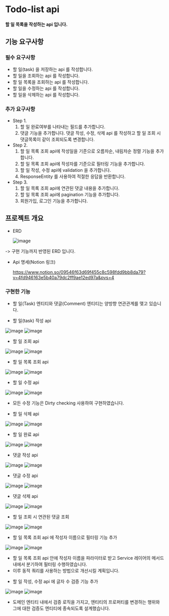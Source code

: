 Todo-list api
========

#### 할 일 목록을 작성하는 api 입니다. 

기능 요구사항
-------------

### 필수 요구사항
* 할 일(task) 을 저장하는 api 를 작성합니다.
* 할 일을 조회하는 api 를 작성합니다.
* 할 일 목록을 조회하는 api 를 작성합니다.
* 할 일을 수정하는 api 를 작성합니다.
* 할 일을 삭제하는 api 를 작성합니다.

### 추가 요구사항
* Step 1.
  1. 할 일 완료여부를 나타내는 필드를 추가합니다.
  2. 댓글 기능을 추가합니다. 댓글 작성, 수정, 삭제 api 를 작성하고 할 일 조회 시 댓글목록이 같이 조회되도록 변경합니다.
* Step 2.
  1. 할 일 목록 조회 api에 작성일을 기준으로 오름차순, 내림차순 정렬 기능을 추가합니다.
  2. 할 일 목록 조회 api에 작성자를 기준으로 필터링 기능을 추가합니다.
  3. 할 일 작성, 수정 api에 validation 을 추가합니다.
  4. ResponseEntity 를 사용하여 적절한 응답을 반환합니다.
* Step 3.
  1. 할 일 목록 조회 api에 연관된 댓글 내용을 추가합니다.
  2. 할 일 목록 조회 api에 pagination 기능을 추가합니다.
  3. 회원가입, 로그인 기능을 추가합니다.
 




프로젝트 개요
-------------

* ERD

  ![image](https://github.com/seungheyon/todo-api/assets/71931476/b16e6f10-e19d-4b6a-9903-450f22f3781f)


  
-> 구현 기능까지 반영된 ERD 입니다.

* Api 명세(Notion 링크)

  https://www.notion.so/09546f63d69f455c8c598fdd9bb8da79?v=4fd946163e5b40a79dc2ff9ae12ed97a&pvs=4
  



### 구현한 기능

- 할 일(Task) 엔티티와 댓글(Comment) 엔티티는 양방향 연관관계를 맺고 있습니다.

* 할 일(task) 작성 api

![image](https://github.com/seungheyon/todo-api/assets/71931476/dfc30bad-3fdb-4cb0-b7f3-74bffe9ede88)
![image](https://github.com/seungheyon/todo-api/assets/71931476/b044129d-af84-41f7-b9b6-f4ff344d2dca)

* 할 일 조회 api

![image](https://github.com/seungheyon/todo-api/assets/71931476/42551779-e025-4c41-8fd7-6fc6da45614c)
![image](https://github.com/seungheyon/todo-api/assets/71931476/c44fdce1-be10-482b-b32b-5dac22c11b0e)

* 할 일 목록 조회 api

![image](https://github.com/seungheyon/todo-api/assets/71931476/5bd11066-e47f-4166-a1f4-fdd3a90b0cb8)
![image](https://github.com/seungheyon/todo-api/assets/71931476/bcf0c5b1-710f-40cf-b31b-c954cc504115)

* 할 일 수정 api

![image](https://github.com/seungheyon/todo-api/assets/71931476/a6fefce3-92b3-41e2-859c-e19cd88334aa)
![image](https://github.com/seungheyon/todo-api/assets/71931476/a661efc4-7ee2-4104-b8dc-54ecde3881c8)

- 모든 수정 기능은 Dirty checking 사용하여 구현하였습니다.

* 할 일 삭제 api

![image](https://github.com/seungheyon/todo-api/assets/71931476/509bfcae-c748-4254-9395-641a47e20320)
![image](https://github.com/seungheyon/todo-api/assets/71931476/a7287ccf-aeca-43ce-880a-b17b2de0c579)

* 할 일 완료 api

![image](https://github.com/seungheyon/todo-api/assets/71931476/825838a7-8568-46ae-91ce-beb81e7d5fe6)
![image](https://github.com/seungheyon/todo-api/assets/71931476/65adec86-e783-4c4d-ba17-ef826111ccd8)

* 댓글 작성 api

![image](https://github.com/seungheyon/todo-api/assets/71931476/46a67d82-58b6-409d-b689-c64eac0f4b54)
![image](https://github.com/seungheyon/todo-api/assets/71931476/aea633a9-0988-40ba-bc2c-b8b422b55aac)

* 댓글 수정 api

![image](https://github.com/seungheyon/todo-api/assets/71931476/7d5885b3-7535-4f89-9d34-002642ac7f46)
![image](https://github.com/seungheyon/todo-api/assets/71931476/b82e7976-76b3-4922-9987-5a7b66a457ad)

* 댓글 삭제 api

![image](https://github.com/seungheyon/todo-api/assets/71931476/31daa161-68c0-420e-8853-9970aa1aeefd)
![image](https://github.com/seungheyon/todo-api/assets/71931476/cf401086-abb1-489b-bfc0-7bd2af7f1a56)

* 할 일 조회 시 연관된 댓글 조회

![image](https://github.com/seungheyon/todo-api/assets/71931476/42551779-e025-4c41-8fd7-6fc6da45614c)
![image](https://github.com/seungheyon/todo-api/assets/71931476/c44fdce1-be10-482b-b32b-5dac22c11b0e)

* 할 일 목록 조회 api 에 작성자 이름으로 필터링 기능 추가

![image](https://github.com/seungheyon/todo-api/assets/71931476/5bd11066-e47f-4166-a1f4-fdd3a90b0cb8)
![image](https://github.com/seungheyon/todo-api/assets/71931476/bcf0c5b1-710f-40cf-b31b-c954cc504115)

- 할 일 목록 조회 api 안에 작성자 이름을 파라미터로 받고 Service 레이어의 메서드 내에서 분기하여 필터링 수행하였습니다.
- 이루 동적 쿼리를 사용하는 방법으로 개선시킬 계획입니다.

* 할 일 작성, 수정 api 에 글자 수 검증 기능 추가

![image](https://github.com/seungheyon/todo-api/assets/71931476/624325ed-8cb8-44ca-b787-a50ea09ff935)
![image](https://github.com/seungheyon/todo-api/assets/71931476/24226d5f-16a5-4f7f-a2fb-852626e79e47)

- 도메인 엔티티 내에서 검증 로직을 가지고, 엔티티의 프로퍼티를 변경하는 행위와 그에 대한 검증도 엔티티에 종속되도록 설계했습니다.
